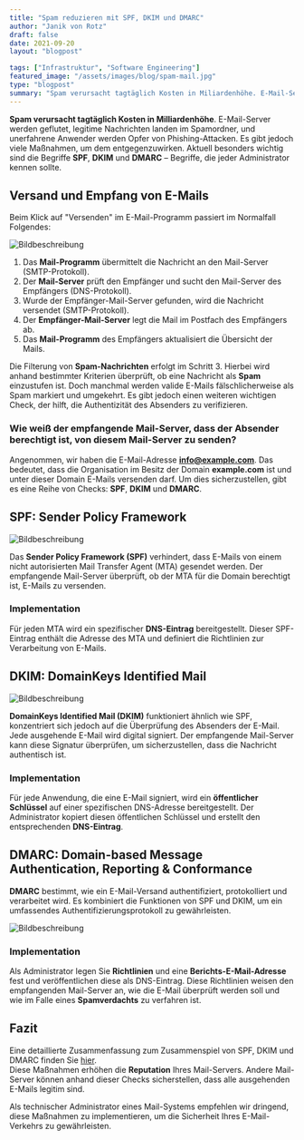 ```yaml
---
title: "Spam reduzieren mit SPF, DKIM und DMARC"
author: "Janik von Rotz"
draft: false
date: 2021-09-20
layout: "blogpost"

tags: ["Infrastruktur", "Software Engineering"]
featured_image: "/assets/images/blog/spam-mail.jpg"
type: "blogpost"
summary: "Spam verursacht tagtäglich Kosten in Miliardenhöhe. E-Mail-Server werden geflutet, Mails landen fälschlicherweise im Spamordner und unerfahrene Anwender werden mit Mails 'gefischt'. Ebenso viele Massn..."
---
```


**Spam verursacht tagtäglich Kosten in Milliardenhöhe**. E-Mail-Server werden geflutet, legitime Nachrichten landen im Spamordner, und unerfahrene Anwender werden Opfer von Phishing-Attacken. Es gibt jedoch viele Maßnahmen, um dem entgegenzuwirken. Aktuell besonders wichtig sind die Begriffe **SPF**, **DKIM** und **DMARC** – Begriffe, die jeder Administrator kennen sollte.

## Versand und Empfang von E-Mails

Beim Klick auf "Versenden" im E-Mail-Programm passiert im Normalfall Folgendes:

![Bildbeschreibung](/assets/images/blog/smtp.png)


1. Das **Mail-Programm** übermittelt die Nachricht an den Mail-Server (SMTP-Protokoll).
2. Der **Mail-Server** prüft den Empfänger und sucht den Mail-Server des Empfängers (DNS-Protokoll).
3. Wurde der Empfänger-Mail-Server gefunden, wird die Nachricht versendet (SMTP-Protokoll).
4. Der **Empfänger-Mail-Server** legt die Mail im Postfach des Empfängers ab.
5. Das **Mail-Programm** des Empfängers aktualisiert die Übersicht der Mails.

Die Filterung von **Spam-Nachrichten** erfolgt im Schritt 3. Hierbei wird anhand bestimmter Kriterien überprüft, ob eine Nachricht als **Spam** einzustufen ist. Doch manchmal werden valide E-Mails fälschlicherweise als Spam markiert und umgekehrt. Es gibt jedoch einen weiteren wichtigen Check, der hilft, die Authentizität des Absenders zu verifizieren.

### Wie weiß der empfangende Mail-Server, dass der Absender berechtigt ist, von diesem Mail-Server zu senden?

Angenommen, wir haben die E-Mail-Adresse **info@example.com**. Das bedeutet, dass die Organisation im Besitz der Domain **example.com** ist und unter dieser Domain E-Mails versenden darf. Um dies sicherzustellen, gibt es eine Reihe von Checks: **SPF**, **DKIM** und **DMARC**.

## SPF: Sender Policy Framework

![Bildbeschreibung](/assets/images/blog/spf.png)


Das **Sender Policy Framework (SPF)** verhindert, dass E-Mails von einem nicht autorisierten Mail Transfer Agent (MTA) gesendet werden. Der empfangende Mail-Server überprüft, ob der MTA für die Domain berechtigt ist, E-Mails zu versenden.

### Implementation

Für jeden MTA wird ein spezifischer **DNS-Eintrag** bereitgestellt. Dieser SPF-Eintrag enthält die Adresse des MTA und definiert die Richtlinien zur Verarbeitung von E-Mails.

## DKIM: DomainKeys Identified Mail

![Bildbeschreibung](/assets/images/blog/dkim.png)

**DomainKeys Identified Mail (DKIM)** funktioniert ähnlich wie SPF, konzentriert sich jedoch auf die Überprüfung des Absenders der E-Mail. Jede ausgehende E-Mail wird digital signiert. Der empfangende Mail-Server kann diese Signatur überprüfen, um sicherzustellen, dass die Nachricht authentisch ist.

### Implementation

Für jede Anwendung, die eine E-Mail signiert, wird ein **öffentlicher Schlüssel** auf einer spezifischen DNS-Adresse bereitgestellt. Der Administrator kopiert diesen öffentlichen Schlüssel und erstellt den entsprechenden **DNS-Eintrag**.

## DMARC: Domain-based Message Authentication, Reporting & Conformance

**DMARC** bestimmt, wie ein E-Mail-Versand authentifiziert, protokolliert und verarbeitet wird. Es kombiniert die Funktionen von SPF und DKIM, um ein umfassendes Authentifizierungsprotokoll zu gewährleisten.

![Bildbeschreibung](/assets/images/blog/dmarc.png)


### Implementation

Als Administrator legen Sie **Richtlinien** und eine **Berichts-E-Mail-Adresse** fest und veröffentlichen diese als DNS-Eintrag. Diese Richtlinien weisen den empfangenden Mail-Server an, wie die E-Mail überprüft werden soll und wie im Falle eines **Spamverdachts** zu verfahren ist.

## Fazit

Eine detaillierte Zusammenfassung zum Zusammenspiel von SPF, DKIM und DMARC finden Sie [hier](#).  
Diese Maßnahmen erhöhen die **Reputation** Ihres Mail-Servers. Andere Mail-Server können anhand dieser Checks sicherstellen, dass alle ausgehenden E-Mails legitim sind.

Als technischer Administrator eines Mail-Systems empfehlen wir dringend, diese Maßnahmen zu implementieren, um die Sicherheit Ihres E-Mail-Verkehrs zu gewährleisten.
